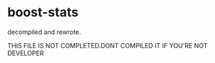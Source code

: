 # boost-stats
decompiled and rewrote.

THIS FILE IS NOT COMPLETED.DONT COMPILED IT IF YOU'RE NOT DEVELOPER
